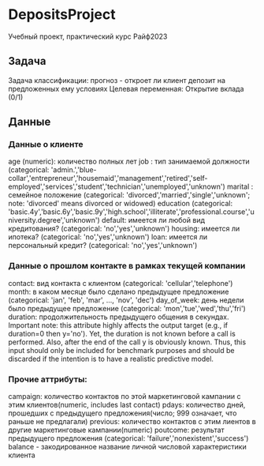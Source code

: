 # DepositsProject
Учебный проект, практический курс Райф2023
## Задача
Задача классификации: прогноз - откроет ли клиент депозит на предложенных ему условиях
Целевая переменная: Открытие вклада (0/1)
## Данные
### Данные о клиенте
age (numeric): количество полных лет
job : тип занимаемой должности (categorical: 'admin.','blue-collar','entrepreneur','housemaid','management','retired','self-employed','services','student','technician','unemployed','unknown')
marital : семейное положение (categorical: 'divorced','married','single','unknown'; note: 'divorced' means divorced or widowed)
education (categorical: 'basic.4y','basic.6y','basic.9y','high.school','illiterate','professional.course','university.degree','unknown')
default: имеется ли любой вид кредитования? (categorical: 'no','yes','unknown')
housing: имеется ли ипотека? (categorical: 'no','yes','unknown')
loan: имеется ли персональный кредит? (categorical: 'no','yes','unknown')
### Данные о прошлом контакте в рамках текущей компании
contact: вид контакта с клиентом (categorical: 'cellular','telephone') 
month: в каком месяце было сделано предыдущее предложение (categorical: 'jan', 'feb', 'mar', ..., 'nov', 'dec')
day_of_week: день недели было предыдущее предложение (categorical: 'mon','tue','wed','thu','fri')
duration: продолжительность предыдущего общения в секундах. Important note: this attribute highly affects the output target (e.g., if duration=0 then y='no'). Yet, the duration is not known before a call is performed. Also, after the end of the call y is obviously known. Thus, this input should only be included for benchmark purposes and should be discarded if the intention is to have a realistic predictive model.
### Прочие аттрибуты:
campaign: количество контактов по этой маркетинговой кампании с этим клиентов(numeric, includes last contact)
pdays: количество дней, прошедших с предыдущего предложения(число; 999 означает, что раньше не предлагали)
previous: количество контактов с этим лиентов в другие маркетинговые кампании(numeric)
poutcome: результат предыдущего предложения (categorical: 'failure','nonexistent','success')
balance - закодированное название личной числовой характеристики клиента
